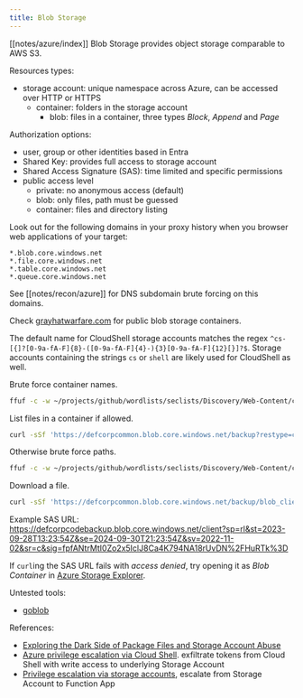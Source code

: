 ```yaml
---
title: Blob Storage
---
```


[[notes/azure/index]] Blob Storage provides object storage comparable to AWS S3.

Resources types:

- storage account: unique namespace across Azure, can be accessed over HTTP or HTTPS
    - container: folders in the storage account
        - blob: files in a container, three types *Block*, *Append* and *Page*

Authorization options:

- user, group or other identities based in Entra
- Shared Key: provides full access to storage account
- Shared Access Signature (SAS): time limited and specific permissions
- public access level
    - private: no anonymous access (default)
    - blob: only files, path must be guessed
    - container: files and directory listing

Look out for the following domains in your proxy history when you browser web applications of your target:

~~~
*.blob.core.windows.net
*.file.core.windows.net
*.table.core.windows.net
*.queue.core.windows.net
~~~

See [[notes/recon/azure]] for DNS subdomain brute forcing on this domains.

Check [grayhatwarfare.com](https://buckets.grayhatwarfare.com/buckets) for public blob storage containers.

The default name for CloudShell storage accounts matches the regex `^cs-[{]?[0-9a-fA-F]{8}-([0-9a-fA-F]{4}-){3}[0-9a-fA-F]{12}[}]?$`.
Storage accounts containing the strings `cs` or `shell` are likely used for CloudShell as well.

Brute force container names.

~~~ bash
ffuf -c -w ~/projects/github/wordlists/seclists/Discovery/Web-Content/common.txt -u 'https://defcorpcommon.blob.core.windows.net/FUZZ?restype=container'
~~~

List files in a container if allowed.

~~~ bash
curl -sSf 'https://defcorpcommon.blob.core.windows.net/backup?restype=container&comp=list' | xq -r .EnumerationResults.Blobs.Blob.Name
~~~

Otherwise brute force paths.

~~~ bash
ffuf -c -w ~/projects/github/wordlists/seclists/Discovery/Web-Content/common.txt -u 'https://defcorpcommon.blob.core.windows.net/backup/FUZZ' -e .cfg,.conf,.config,.json,.yml,.yaml,.xml,.html,.bak -recursion -recursion-depth 3 -v
~~~

Download a file.

~~~ bash
curl -sSf 'https://defcorpcommon.blob.core.windows.net/backup/blob_client.py'
~~~

Example SAS URL: <https://defcorpcodebackup.blob.core.windows.net/client?sp=rl&st=2023-09-28T13:23:54Z&se=2024-09-30T21:23:54Z&sv=2022-11-02&sr=c&sig=fpfANtrMtI0Zo2x5IclJ8Ca4K794NA18rUvDN%2FHuRTk%3D>

If `curl`ing the SAS URL fails with *access denied*, try opening it as *Blob Container* in [Azure Storage Explorer](https://azure.microsoft.com/en-us/products/storage/storage-explorer).

Untested tools:

- [goblob](https://github.com/macmod/goblob)

References:

- [Exploring the Dark Side of Package Files and Storage Account Abuse](http://web.archive.org/web/20231025190319/https://3xpl01tc0d3r.blogspot.com/2023/10/exploring-dark-side-of-package-files.html)
- [Azure privilege escalation via Cloud Shell](http://web.archive.org/web/20221103130917/https://www.netspi.com/blog/technical/cloud-penetration-testing/attacking-azure-cloud-shell/). exfiltrate tokens from Cloud Shell with write access to underlying Storage Account
- [Privilege escalation via storage accounts](http://web.archive.org/web/20231028184610/https://scribe.rip/@rogierdijkman/privilege-escalation-via-storage-accounts-bca24373cc2e), escalate from Storage Account to Function App
